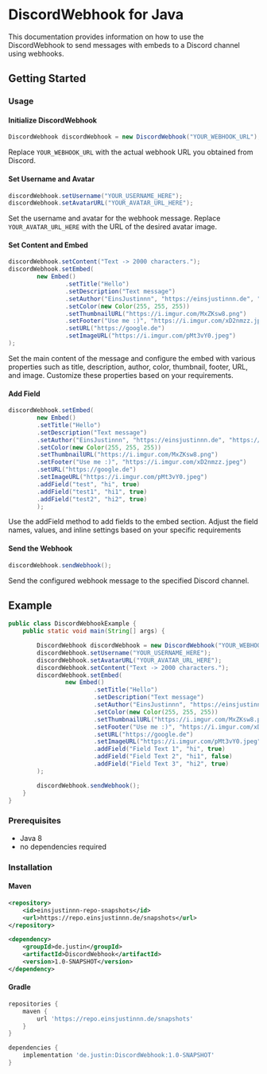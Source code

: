 # DiscordWebhook for Java

This documentation provides information on how to use the DiscordWebhook to send messages with embeds to a Discord channel using webhooks.

## Getting Started

### Usage

#### Initialize DiscordWebhook

```java
DiscordWebhook discordWebhook = new DiscordWebhook("YOUR_WEBHOOK_URL");
```

Replace `YOUR_WEBHOOK_URL` with the actual webhook URL you obtained from Discord.

#### Set Username and Avatar

```java
discordWebhook.setUsername("YOUR_USERNAME_HERE");
discordWebhook.setAvatarURL("YOUR_AVATAR_URL_HERE");
```

Set the username and avatar for the webhook message. Replace `YOUR_AVATAR_URL_HERE` with the URL of the desired avatar image.

#### Set Content and Embed

```java
discordWebhook.setContent("Text -> 2000 characters.");
discordWebhook.setEmbed(
        new Embed()
                .setTitle("Hello")
                .setDescription("Text message")
                .setAuthor("EinsJustinnn", "https://einsjustinnn.de", "https://i.imgur.com/cOpF2YF.png")
                .setColor(new Color(255, 255, 255))
                .setThumbnailURL("https://i.imgur.com/MxZKsw8.png")
                .setFooter("Use me :)", "https://i.imgur.com/xD2nmzz.jpeg")
                .setURL("https://google.de")
                .setImageURL("https://i.imgur.com/pMt3vY0.jpeg")
);
```

Set the main content of the message and configure the embed with various properties such as title, description, author, color, thumbnail, footer, URL, and image. Customize these properties based on your requirements.


#### Add Field

```java
discordWebhook.setEmbed(
        new Embed()
        .setTitle("Hello")
        .setDescription("Text message")
        .setAuthor("EinsJustinnn", "https://einsjustinnn.de", "https://i.imgur.com/cOpF2YF.png")
        .setColor(new Color(255, 255, 255))
        .setThumbnailURL("https://i.imgur.com/MxZKsw8.png")
        .setFooter("Use me :)", "https://i.imgur.com/xD2nmzz.jpeg")
        .setURL("https://google.de")
        .setImageURL("https://i.imgur.com/pMt3vY0.jpeg")
        .addField("test", "hi", true)
        .addField("test1", "hi1", true)
        .addField("test2", "hi2", true)
        );
```

Use the addField method to add fields to the embed section. Adjust the field names, values, and inline settings based on your specific requirements

#### Send the Webhook

```java
discordWebhook.sendWebhook();
```

Send the configured webhook message to the specified Discord channel.

## Example

```java
public class DiscordWebhookExample {
    public static void main(String[] args) {

        DiscordWebhook discordWebhook = new DiscordWebhook("YOUR_WEBHOOK_URL");
        discordWebhook.setUsername("YOUR_USERNAME_HERE");
        discordWebhook.setAvatarURL("YOUR_AVATAR_URL_HERE");
        discordWebhook.setContent("Text -> 2000 characters.");
        discordWebhook.setEmbed(
                new Embed()
                        .setTitle("Hello")
                        .setDescription("Text message")
                        .setAuthor("EinsJustinnn", "https://einsjustinnn.de", "https://i.imgur.com/cOpF2YF.png")
                        .setColor(new Color(255, 255, 255))
                        .setThumbnailURL("https://i.imgur.com/MxZKsw8.png")
                        .setFooter("Use me :)", "https://i.imgur.com/xD2nmzz.jpeg")
                        .setURL("https://google.de")
                        .setImageURL("https://i.imgur.com/pMt3vY0.jpeg")
                        .addField("Field Text 1", "hi", true)
                        .addField("Field Text 2", "hi1", false)
                        .addField("Field Text 3", "hi2", true)
        );

        discordWebhook.sendWebhook();
    }
}
```

### Prerequisites

- Java 8
- no dependencies required

### Installation

#### Maven

```xml
<repository>
    <id>einsjustinnn-repo-snapshots</id>
    <url>https://repo.einsjustinnn.de/snapshots</url>
</repository>
```

```xml
<dependency>
    <groupId>de.justin</groupId>
    <artifactId>DiscordWebhook</artifactId>
    <version>1.0-SNAPSHOT</version>
</dependency>
```

#### Gradle
```gradle
repositories {
    maven {
        url 'https://repo.einsjustinnn.de/snapshots'
    }
}
```

```gradle
dependencies {
    implementation 'de.justin:DiscordWebhook:1.0-SNAPSHOT'
}
```
